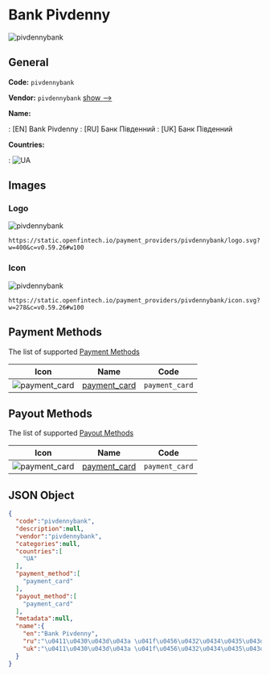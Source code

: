 
# Bank Pivdenny 
![pivdennybank](https://static.openfintech.io/payment_providers/pivdennybank/logo.svg?w=400&c=v0.59.26#w100)  

## General 
 
**Code:** `pivdennybank` 
 
**Vendor:** `pivdennybank` [show -->](/vendors/pivdennybank/) 
 
**Name:** 
 
:	[EN] Bank Pivdenny 
:	[RU] Банк Південний 
:	[UK] Банк Південний 
 
 
**Countries:** 
 
:	![UA](https://cdnjs.cloudflare.com/ajax/libs/flag-icon-css/3.3.0/flags/4x3/ua.svg#w24)  

## Images 

### Logo 
 
![pivdennybank](https://static.openfintech.io/payment_providers/pivdennybank/logo.svg?w=400&c=v0.59.26#w100)  

```
https://static.openfintech.io/payment_providers/pivdennybank/logo.svg?w=400&c=v0.59.26#w100
```  

### Icon 
 
![pivdennybank](https://static.openfintech.io/payment_providers/pivdennybank/icon.svg?w=278&c=v0.59.26#w100)  

```
https://static.openfintech.io/payment_providers/pivdennybank/icon.svg?w=278&c=v0.59.26#w100
```  

## Payment Methods 
 
The list of supported [Payment Methods](/payment-methods/) 

|Icon|Name|Code| 
|:---:|:---:|:---:| 
|![payment_card](https://static.openfintech.io/payment_methods/payment_card/icon.svg?w=278&c=v0.59.26#w100) |[payment_card](/payment-methods/payment_card/)|`payment_card`| 
 

## Payout Methods 
 
The list of supported [Payout Methods](/payout-methods/) 

|Icon|Name|Code| 
|:---:|:---:|:---:| 
|![payment_card](https://static.openfintech.io/payout_methods/payment_card/icon.svg?w=278&c=v0.59.26#w40) |[payment_card](payout-methodspayment_card/)|`payment_card`| 
 

## JSON Object 

```json
{
  "code":"pivdennybank",
  "description":null,
  "vendor":"pivdennybank",
  "categories":null,
  "countries":[
    "UA"
  ],
  "payment_method":[
    "payment_card"
  ],
  "payout_method":[
    "payment_card"
  ],
  "metadata":null,
  "name":{
    "en":"Bank Pivdenny",
    "ru":"\u0411\u0430\u043d\u043a \u041f\u0456\u0432\u0434\u0435\u043d\u043d\u0438\u0439",
    "uk":"\u0411\u0430\u043d\u043a \u041f\u0456\u0432\u0434\u0435\u043d\u043d\u0438\u0439"
  }
}
```  
